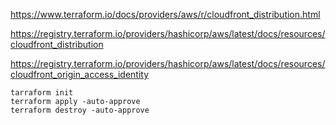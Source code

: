 https://www.terraform.io/docs/providers/aws/r/cloudfront_distribution.html

https://registry.terraform.io/providers/hashicorp/aws/latest/docs/resources/cloudfront_distribution

https://registry.terraform.io/providers/hashicorp/aws/latest/docs/resources/cloudfront_origin_access_identity

```
tarraform init
terraform apply -auto-approve
terraform destroy -auto-approve
```
